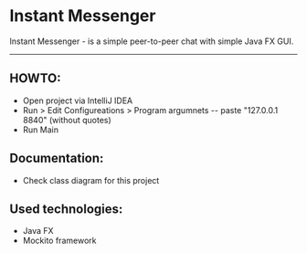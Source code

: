 # Instant Messenger

Instant Messenger - is a simple peer-to-peer chat with simple Java FX GUI.

---

## HOWTO:
  * Open project via IntelliJ IDEA
  * Run > Edit Configureations > Program argumnets -- paste "127.0.0.1 8840" (without quotes)
  * Run Main

## Documentation:
  * Check class diagram for this project

## Used technologies:
  * Java FX
  * Mockito framework